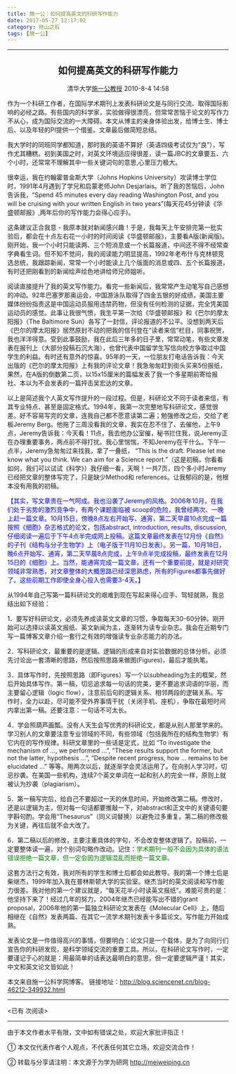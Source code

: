 ```yaml
---
title: 施一公：如何提高英文的科研写作能力
date: 2017-05-27 12:17:02
category: 他山之石
tags: [施一公]
---
```


---

<center>

## 如何提高英文的科研写作能力

清华大学[施一公教授](http://blog.sciencenet.cn/blog-46212-349932.html) 2010-8-4 14:58

</center>

作为一个科研工作者，在国际学术期刊上发表科研论文是与同行交流、取得国际影响的必经之路。有些国内的科学家，实验做得很漂亮，但常常苦恼于论文的写作力不从心，成为国际交流的一大障碍。本文从博主的亲身体验出发，给博士生、博士后、以及年轻的PI提供一个借鉴。文章最后做简短总结。
 
我大学时的同班同学都知道，那时我的英语不算好（英语四级考试仅为“良”），写作尤其糟糕。初到美国之时，对英文环境适应得很差，读一篇JBC的文章要五、六个小时，还常常不理解其中一些关键词句的意思,心里压力极大。
 
很幸运，我在约翰霍普金斯大学（Johns Hopkins University）攻读博士学位时，1991年4月遇到了学兄和启蒙老师John Desjarlais。听了我的苦恼后，John告诉我，“Spend 45 minutes every day reading Washington Post, and you will be cruising with your written English in two years”(每天花45分钟读《华盛顿邮报》,两年后你的写作能力会得心应手)。

<!-- more -->

这条建议正合我意 - 我原本就对新闻感兴趣！于是，我每天上午安排完第一批实验后，都会在十点左右花一小时的时间阅读《华盛顿邮报》，主要看A版(新闻版)。刚开始，我一个小时只能读两、三个短消息或一个长篇报道，中间还不得不经常查字典看生词。但不知不觉间，我的阅读能力明显提高，1992年老布什与克林顿竞选总统，我跟踪新闻，常常一个小时能读上几个版面的消息或四、五个长篇报道，有时还把刚看到的新闻绘声绘色地讲给师兄师姐听。
 
阅读直接提升了我的英文写作能力。看完一些新闻后，我常常产生动笔写自己感想的冲动。92年巴塞罗那奥运会，中国游泳队取得了四金五银的好成绩，美国主要媒体纷纷指责这是中国运动员服用违禁药物，但没有任何检测的证据，完全凭美国运动员的感觉。此事让我很气愤，我生平第一次给《华盛顿邮报》和《巴尔的摩太阳报》（The Baltimore Sun）各写了一封信，评论报道的不公平。没想到两天后《巴尔的摩太阳报》居然原封不动的把我的信刊登在“读者来信”栏目，同事祝贺，我也洋洋得意。受到此事鼓励，我在此后三年多的日子里，常常动笔，有些文章发表在报刊上（大部分投稿石沉大海），也曾代表中国留学生写信向校方争取过中国学生的利益。有时还有意外的惊喜。95年的一天，一位朋友打电话告诉我：今天出版的《巴尔的摩太阳报》上有我的评论文章！我急匆匆赶到街头买来5份报纸，果然，在A版的倒数第二页，以15x15厘米的篇幅发表了我一个多星期前寄给报社、本以为不会发表的一篇抨击吴宏达的文章。
 
以上是简述我个人英文写作提升的一段过程。但是，科研论文不同于读者来信，有其专业特点、甚至是固定格式。1994年，我第一次完整地写科研论文，感觉很差。好不容易写完的文章，连我自己都不愿意读第二遍；勉强修改之后，交给了老板Jeremy Berg。他拖了三周没看我的文章，我实在忍不住了、去催他，上午9点，Jeremy告诉我：今天看！11点，我去他办公室催，秘书拦住我，说Jeremy正在办理重要事务，两点前不得打扰。我心里惴惴，不知Jeremy在干什么。下午一点半，Jeremy急匆匆过来找我，拿了一叠纸， “This is the draft. Please let me know what you think. We can aim for a Science report.”（这是初稿，你看看如何，我们可以试试《科学》）我仔细一看，天啊！一共7页，四个多小时Jeremy已经把文章的整体写完了，只是缺少Method和 references。让我郁闷的是，他根本没有用我的初稿。
 
<font color=blue>【其实，写文章贵在一气呵成。我也沿袭了Jeremy的风格。2006年10月，在我们处于劣势的激烈竞争中，有两个课题面临被 scoop的危险，我曾经两次、一晚上赶一篇文章。10月15日，傍晚8点左右开始写、通宵，第二天早晨10点完成一篇按照《细胞》杂志格式的论文，包括abstract, introduction, results, discussion,仔细阅读一遍后于下午4点半完成网上投稿。这篇文章最终发表在12月份《自然》的子刊《结构与分子生物学》上（电子版于11月10日发表）。另一篇，10月18日，晚6点开始写、通宵，第二天早晨8点完成，上午9点半完成投稿，最终发表在12月15日的《细胞》上。当然，能通宵完成一篇文章，还有一个重要前提，就是对研究领域非常熟悉，对文章整体的大概思路已经深思熟虑，所有的Figures都事先做好了。这些前期工作即使全身心投入也需要3-4天。】
</font>
 
从1994年自己写第一篇科研论文的艰难到现在写起来得心应手、驾轻就熟，我总结出如下经验：
 
1．要写好科研论文，必须先养成读英文文章的习惯，争取每天30-60分钟。刚开始可以选择以读英文报纸、英文新闻为主，逐渐转为读专业杂志。我会在近期专门写一篇博客文章介绍一套行之有效的增强读专业杂志能力的办法。
 
2．写科研论文，最重要的是逻辑。逻辑的形成来自对实验数据的总体分析。必须先讨论出一套清晰的思路，然后按照思路来做图(Figures)，最后才能执笔。
 
3．具体写作时，先按照思路（即Figures）写一个以subheading为主的框架，然后开始具体写作。第一稿，切忌追求每一句话的完美，更不要追求词语的华丽，而主要留心逻辑（logic flow），注意前后句的逻辑关系、相邻两段的逻辑关系。写作时，全力以赴，尽可能不受外界事情干扰（关闭手机、座机），争取在最短时间内拿出第一稿。还要注意：一句话不可太长。
 
4．学会照葫芦画瓢。没有人天生会写优秀的科研论文，都是从别人那里学来的。学习别人的文章要注意专业领域的不同，有些领域（包括我所在的结构生物学）有它内在的写作规律。科研文章里的一些话是定式，比如 “To investigate the mechanism of …, we performed …”, “These results support the former, but not the latter, hypothesis …”, “Despite recent progress, how … remains to be elucidated …” 等等。用两次以后，就逐渐学会灵活运用了。在向别人学习时，切忌抄袭。在美国一些机构，连续7个英文单词在一起和别人的完全一样，原则上就被认为抄袭（plagiarism）。
 
5．第一稿写完后，给自己不要超过一天的休息时间，开始修改第二稿。修改时，还是以逻辑为主，但对每一句话都要推敲一下，对abstract和正文中的关键语句要字斟句酌。学会用“Thesaurus”（同义词替换）以避免过多重复。第二稿的修改极为关键，再往后就不会大改了。
 
6．第二稿以后的修改，主要注重具体的字句，不会改变整体逻辑了。投稿前，一定要整体读一遍，对个别词句略作改动。记住：<font color=green>学术期刊一般不会因为具体的语法错误拒绝一篇文章，但一定会因为逻辑混乱而拒绝一篇文章。</font>
 
这套方法行之有效，我对所有的学生和博士后都会如此教导。我的第一个博士后是柴继杰，1999年加入我在普林斯顿大学的实验室。继杰当时的英文阅读和写作能力很差。我对他的第一个建议就是，“每天花半小时读英文报纸”。难能可贵的是：他坚持下来了！经过几年的努力，2004年继杰已经能写出不错的grant proposal，2006年他的第一篇独立科研论文发表在《Molecular Cell》上，随后相继在《自然》发表两篇、在其它一流学术期刊发表十多篇论文。写作能力开始成熟。
 
发表论文是一件值得高兴的事情，但要明白：论文只是一个载体，是为了向同行们宣告你的科研发现，是科学领域交流的重要工具。所以，在科研论文写作时，一定要谨记于心的就是：用最简单的话表达最明白的意思，但一定要逻辑严谨！其实，中文和英文论文皆如此！
 


本文来自施一公科学网博客。
链接地址：http://blog.sciencenet.cn/blog-46212-349932.html 



---

<span id="busuanzi_container_page_pv">
<已有 <span id="busuanzi_value_page_pv"></span> 次阅读>
</span>

---


由于本文作者水平有限，文中如有错误之处，欢迎大家批评指正！

① 本文仅代表作者个人观点，不代表任何其它立场，欢迎交流合作！

② 转载与分享请注明：本文源于为学为研网 http://meiweiping.cn